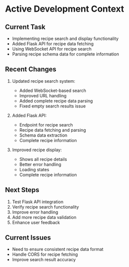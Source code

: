 # Active Development Context

## Current Task
- Implementing recipe search and display functionality
- Added Flask API for recipe data fetching
- Using WebSocket API for recipe search
- Parsing recipe schema data for complete information

## Recent Changes
1. Updated recipe search system:
   - Added WebSocket-based search
   - Improved URL handling
   - Added complete recipe data parsing
   - Fixed empty search results issue

2. Added Flask API:
   - Endpoint for recipe search
   - Recipe data fetching and parsing
   - Schema data extraction
   - Complete recipe information

3. Improved recipe display:
   - Shows all recipe details
   - Better error handling
   - Loading states
   - Complete recipe information

## Next Steps
1. Test Flask API integration
2. Verify recipe search functionality
3. Improve error handling
4. Add more recipe data validation
5. Enhance user feedback

## Current Issues
- Need to ensure consistent recipe data format
- Handle CORS for recipe fetching
- Improve search result accuracy